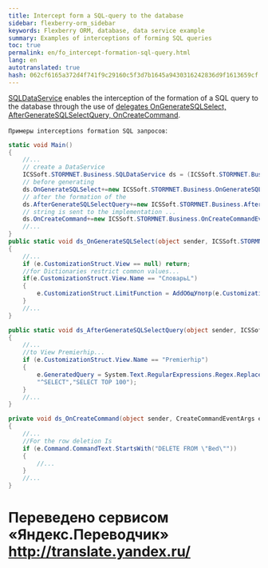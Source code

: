 ```yaml
--- 
title: Intercept form a SQL-query to the database 
sidebar: flexberry-orm_sidebar 
keywords: Flexberry ORM, database, data service example 
summary: Examples of interceptions of forming SQL queries 
toc: true 
permalink: en/fo_intercept-formation-sql-query.html 
lang: en 
autotranslated: true 
hash: 062cf6165a372d4f741f9c29160c5f3d7b1645a9430316242836d9f1613659cf 
--- 
```


[SQLDataService](fo_sql-data-service.html) enables the interception of the formation of a SQL query to the database through the use of [delegates OnGenerateSQLSelect, AfterGenerateSQLSelectQuery, OnCreateCommand](fo_sql-data-service.html). 

`Примеры interceptions formation SQL запросов`: 

``` csharp
static void Main()
{
    //... 
    // create a DataService 
    ICSSoft.STORMNET.Business.SQLDataService ds = (ICSSoft.STORMNET.Business.SQLDataService)ICSSoft.STORMNET.Business.DataServiceProvider.DataService; 
    // before generating 
    ds.OnGenerateSQLSelect+=new ICSSoft.STORMNET.Business.OnGenerateSQLSelectEventHandler(ds_OnGenerateSQLSelect);  
    // after the formation of the 
    ds.AfterGenerateSQLSelectQuery+=new ICSSoft.STORMNET.Business.AfterGenerateSQLSelectQueryEventHandler(ds_AfterGenerateSQLSelectQuery); 
    // string is sent to the implementation ... 
    ds.OnCreateCommand+=new ICSSoft.STORMNET.Business.OnCreateCommandEventHandler(ds_OnCreateCommand);
    //... 
} 
public static void ds_OnGenerateSQLSelect(object sender, ICSSoft.STORMNET.Business.GenerateSQLSelectQueryEventArgs e)
{
    //... 
    if (e.CustomizationStruct.View == null) return;
    //for Dictionaries restrict common values... 
    if(e.CustomizationStruct.View.Name == "СловарьL")
    {
        e.CustomizationStruct.LimitFunction = AddОбщУпотр(e.CustomizationStruct.LimitFunction);
    }
    //... 
}

public static void ds_AfterGenerateSQLSelectQuery(object sender, ICSSoft.STORMNET.Business.GenerateSQLSelectQueryEventArgs e)
{
    //... 
    //to View Premierhip... 
    if (e.CustomizationStruct.View.Name == "Premierhip")
    {
        e.GeneratedQuery = System.Text.RegularExpressions.Regex.Replace(e.GeneratedQuery.ToUpper(),
        "^SELECT","SELECT TOP 100"); 
    }
    //... 
}

private void ds_OnCreateCommand(object sender, CreateCommandEventArgs e)
{
    //... 
    //For the row deletion Is 
    if (e.Command.CommandText.StartsWith("DELETE FROM \"Bed\""))
    {
        //... 
    }
    //... 
}
``` 



 # Переведено сервисом «Яндекс.Переводчик» http://translate.yandex.ru/